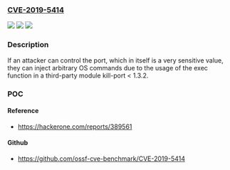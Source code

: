 ### [CVE-2019-5414](https://cve.mitre.org/cgi-bin/cvename.cgi?name=CVE-2019-5414)
![](https://img.shields.io/static/v1?label=Product&message=kill-port&color=blue)
![](https://img.shields.io/static/v1?label=Version&message=n%2Fa&color=blue)
![](https://img.shields.io/static/v1?label=Vulnerability&message=Command%20Injection%20-%20Generic%20(CWE-77)&color=brighgreen)

### Description

If an attacker can control the port, which in itself is a very sensitive value, they can inject arbitrary OS commands due to the usage of the exec function in a third-party module kill-port < 1.3.2.

### POC

#### Reference
- https://hackerone.com/reports/389561

#### Github
- https://github.com/ossf-cve-benchmark/CVE-2019-5414

